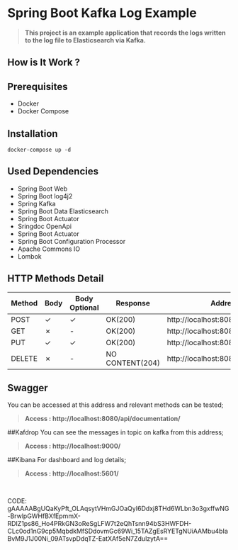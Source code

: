 # Spring Boot Kafka Log Example
>**This project is an example application that records the logs written to the log file to Elasticsearch via Kafka.**


## How is It Work ?

## Prerequisites

*  Docker
*  Docker Compose

## Installation
```
docker-compose up -d
```

## Used Dependencies
* Spring Boot Web
* Spring Boot log4j2
* Spring Kafka
* Spring Boot Data Elasticsearch
* Spring Boot Actuator
* Sringdoc OpenApi
* Spring Boot Actuator
* Spring Boot Configuration Processor
* Apache Commons IO  
* Lombok

## HTTP Methods Detail

| Method |Body| Body Optional | Response | Address | Produce | 
| --- | --- | --- | --- |  --- | --- |
| POST | ✓ | ✓ | OK(200) | http://localhost:8080/api/v1/demo | application/json
| GET | ✗ | - | OK(200) | http://localhost:8080/api/v1/demo | application/json
| PUT | ✓ | ✓ | OK(200) | http://localhost:8080/api/v1/demo | application/json
| DELETE | ✗ | - | NO CONTENT(204) | http://localhost:8080/api/v1/demo | application/json

## Swagger
You can be accessed at this address and relevant methods can be tested;
> **Access : http://localhost:8080/api/documentation/**

##Kafdrop
You can see the messages in topic on kafka from this address;
> **Access : http://localhost:9000/**

##Kibana
For dashboard and log details;
> **Access : http://localhost:5601/**

<br>

CODE:
gAAAAABgUQaKyPft_OLAqsytVHmGJOaQyI6Ddxj8THd6WLbn3o3gxffwNG-BrwlpGWHfBXfEpmmX-RDIZ1ps86_Ho4PRkGN3oReSgLFW7t2eQhTsnn94bS3HWFDH-CLc0od1nG9cp5MqbdkMfSDdovmGc69Wi_15TAZgEsRYETgNUiAAMbu4bIaBvM9J1J00Ni_09ATsvpDdqTZ-EatXAf5eN7ZdulzytA==